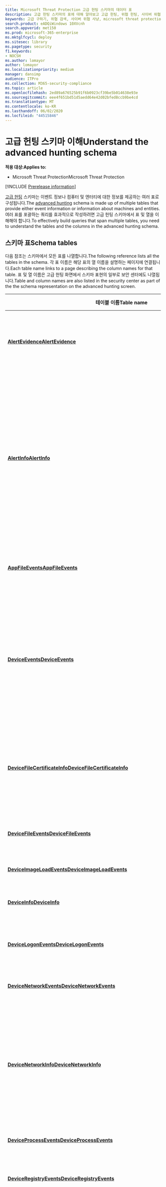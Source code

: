 ```yaml
---
title: Microsoft Threat Protection 고급 헌팅 스키마의 데이터 표
description: 고급 헌팅 스키마의 표에 대해 알아보고 고급 헌팅, 위협 헌팅, 사이버 위협 헌팅, 검색, 쿼리, 원격 분석,
keywords: 고급 구하기, 위협 검색, 사이버 위협 사냥, microsoft threat protection, microsoft 365, mtp, m365, 검색, 쿼리, 원격 분석, 스키마 참조, kusto, table, data
search.product: eADQiWindows 10XVcnh
search.appverid: met150
ms.prod: microsoft-365-enterprise
ms.mktglfcycl: deploy
ms.sitesec: library
ms.pagetype: security
f1.keywords:
- NOCSH
ms.author: lomayor
author: lomayor
ms.localizationpriority: medium
manager: dansimp
audience: ITPro
ms.collection: M365-security-compliance
ms.topic: article
ms.openlocfilehash: 2ed89a676525b91f6b0923cf39be5b014638e93e
ms.sourcegitcommit: eee4f651bd51d5aedd64e42d02bfed8ccb9be4cd
ms.translationtype: MT
ms.contentlocale: ko-KR
ms.lasthandoff: 06/02/2020
ms.locfileid: "44515846"
---
```

# <a name="understand-the-advanced-hunting-schema"></a><span data-ttu-id="9deff-104">고급 헌팅 스키마 이해</span><span class="sxs-lookup"><span data-stu-id="9deff-104">Understand the advanced hunting schema</span></span>

<span data-ttu-id="9deff-105">**적용 대상:**</span><span class="sxs-lookup"><span data-stu-id="9deff-105">**Applies to:**</span></span>
- <span data-ttu-id="9deff-106">Microsoft Threat Protection</span><span class="sxs-lookup"><span data-stu-id="9deff-106">Microsoft Threat Protection</span></span>

[!INCLUDE [Prerelease information](../includes/prerelease.md)]

<span data-ttu-id="9deff-107">[고급 헌팅](advanced-hunting-overview.md) 스키마는 이벤트 정보나 컴퓨터 및 엔터티에 대한 정보를 제공하는 여러 표로 구성됩니다.</span><span class="sxs-lookup"><span data-stu-id="9deff-107">The [advanced hunting](advanced-hunting-overview.md) schema is made up of multiple tables that provide either event information or information about machines and entities.</span></span> <span data-ttu-id="9deff-108">여러 표를 포괄하는 쿼리를 효과적으로 작성하려면 고급 헌팅 스키마에서 표 및 열을 이해해야 합니다.</span><span class="sxs-lookup"><span data-stu-id="9deff-108">To effectively build queries that span multiple tables, you need to understand the tables and the columns in the advanced hunting schema.</span></span>

## <a name="schema-tables"></a><span data-ttu-id="9deff-109">스키마 표</span><span class="sxs-lookup"><span data-stu-id="9deff-109">Schema tables</span></span>

<span data-ttu-id="9deff-110">다음 참조는 스키마에서 모든 표를 나열합니다.</span><span class="sxs-lookup"><span data-stu-id="9deff-110">The following reference lists all the tables in the schema.</span></span> <span data-ttu-id="9deff-111">각 표 이름은 해당 표의 열 이름을 설명하는 페이지에 연결됩니다.</span><span class="sxs-lookup"><span data-stu-id="9deff-111">Each table name links to a page describing the column names for that table.</span></span> <span data-ttu-id="9deff-112">표 및 열 이름은 고급 헌팅 화면에서 스키마 표현의 일부로 보안 센터에도 나열됩니다.</span><span class="sxs-lookup"><span data-stu-id="9deff-112">Table and column names are also listed in the security center as part of the the schema representation on the advanced hunting screen.</span></span>

| <span data-ttu-id="9deff-113">테이블 이름</span><span class="sxs-lookup"><span data-stu-id="9deff-113">Table name</span></span> | <span data-ttu-id="9deff-114">설명</span><span class="sxs-lookup"><span data-stu-id="9deff-114">Description</span></span> |
|------------|-------------|
| <span data-ttu-id="9deff-115">**[AlertEvidence](advanced-hunting-alertevidence-table.md)**</span><span class="sxs-lookup"><span data-stu-id="9deff-115">**[AlertEvidence](advanced-hunting-alertevidence-table.md)**</span></span> | <span data-ttu-id="9deff-116">알림과 연결 된 파일, IP 주소, Url, 사용자 또는 장치</span><span class="sxs-lookup"><span data-stu-id="9deff-116">Files, IP addresses, URLs, users, or devices associated with alerts</span></span> |
| <span data-ttu-id="9deff-117">**[AlertInfo](advanced-hunting-alertinfo-table.md)**</span><span class="sxs-lookup"><span data-stu-id="9deff-117">**[AlertInfo](advanced-hunting-alertinfo-table.md)**</span></span> | <span data-ttu-id="9deff-118">심각도 정보 및 위협 분류를 포함 하 여 Microsoft Defender ATP, Office 365 ATP, Microsoft Cloud App Security 및 Azure ATP의 알림</span><span class="sxs-lookup"><span data-stu-id="9deff-118">Alerts from Microsoft Defender ATP, Office 365 ATP, Microsoft Cloud App Security, and Azure ATP, including severity information and threat categorization</span></span>  |
| <span data-ttu-id="9deff-119">**[AppFileEvents](advanced-hunting-appfileevents-table.md)**</span><span class="sxs-lookup"><span data-stu-id="9deff-119">**[AppFileEvents](advanced-hunting-appfileevents-table.md)**</span></span> | <span data-ttu-id="9deff-120">클라우드 앱 및 서비스의 파일 관련 활동</span><span class="sxs-lookup"><span data-stu-id="9deff-120">File-related activities in cloud apps and services</span></span> |
| <span data-ttu-id="9deff-121">**[DeviceEvents](advanced-hunting-deviceevents-table.md)**</span><span class="sxs-lookup"><span data-stu-id="9deff-121">**[DeviceEvents](advanced-hunting-deviceevents-table.md)**</span></span> | <span data-ttu-id="9deff-122">Windows Defender Antivirus 및 익스플로잇 보호와 같은 보안 컨트롤에서 트리거되는 이벤트를 포함한 여러 이벤트 유형</span><span class="sxs-lookup"><span data-stu-id="9deff-122">Multiple event types, including events triggered by security controls such as Windows Defender Antivirus and exploit protection</span></span> |
| <span data-ttu-id="9deff-123">**[DeviceFileCertificateInfo](advanced-hunting-DeviceFileCertificateInfo-table.md)**</span><span class="sxs-lookup"><span data-stu-id="9deff-123">**[DeviceFileCertificateInfo](advanced-hunting-DeviceFileCertificateInfo-table.md)**</span></span> | <span data-ttu-id="9deff-124">끝점의 인증서 확인 이벤트에서 가져온 서명 된 파일의 인증서 정보</span><span class="sxs-lookup"><span data-stu-id="9deff-124">Certificate information of signed files obtained from certificate verification events on endpoints</span></span> |
| <span data-ttu-id="9deff-125">**[DeviceFileEvents](advanced-hunting-devicefileevents-table.md)**</span><span class="sxs-lookup"><span data-stu-id="9deff-125">**[DeviceFileEvents](advanced-hunting-devicefileevents-table.md)**</span></span> | <span data-ttu-id="9deff-126">파일 생성, 수정 및 기타 파일 시스템 이벤트</span><span class="sxs-lookup"><span data-stu-id="9deff-126">File creation, modification, and other file system events</span></span> |
| <span data-ttu-id="9deff-127">**[DeviceImageLoadEvents](advanced-hunting-deviceimageloadevents-table.md)**</span><span class="sxs-lookup"><span data-stu-id="9deff-127">**[DeviceImageLoadEvents](advanced-hunting-deviceimageloadevents-table.md)**</span></span> | <span data-ttu-id="9deff-128">DLL 로딩 이벤트</span><span class="sxs-lookup"><span data-stu-id="9deff-128">DLL loading events</span></span> |
| <span data-ttu-id="9deff-129">**[DeviceInfo](advanced-hunting-deviceinfo-table.md)**</span><span class="sxs-lookup"><span data-stu-id="9deff-129">**[DeviceInfo](advanced-hunting-deviceinfo-table.md)**</span></span> | <span data-ttu-id="9deff-130">컴퓨터 정보(OS 정보 포함)</span><span class="sxs-lookup"><span data-stu-id="9deff-130">Machine information, including OS information</span></span> |
| <span data-ttu-id="9deff-131">**[DeviceLogonEvents](advanced-hunting-devicelogonevents-table.md)**</span><span class="sxs-lookup"><span data-stu-id="9deff-131">**[DeviceLogonEvents](advanced-hunting-devicelogonevents-table.md)**</span></span> | <span data-ttu-id="9deff-132">로그인 및 기타 인증 이벤트</span><span class="sxs-lookup"><span data-stu-id="9deff-132">Sign-ins and other authentication events</span></span> |
| <span data-ttu-id="9deff-133">**[DeviceNetworkEvents](advanced-hunting-devicenetworkevents-table.md)**</span><span class="sxs-lookup"><span data-stu-id="9deff-133">**[DeviceNetworkEvents](advanced-hunting-devicenetworkevents-table.md)**</span></span> | <span data-ttu-id="9deff-134">네트워크 연결 및 관련 이벤트</span><span class="sxs-lookup"><span data-stu-id="9deff-134">Network connection and related events</span></span> |
| <span data-ttu-id="9deff-135">**[DeviceNetworkInfo](advanced-hunting-devicenetworkinfo-table.md)**</span><span class="sxs-lookup"><span data-stu-id="9deff-135">**[DeviceNetworkInfo](advanced-hunting-devicenetworkinfo-table.md)**</span></span> | <span data-ttu-id="9deff-136">연결된 네트워크 및 도메인뿐만 아니라 어댑터, IP 및 MAC 주소를 비롯한 컴퓨터의 네트워크 속성</span><span class="sxs-lookup"><span data-stu-id="9deff-136">Network properties of machines, including adapters, IP and MAC addresses, as well as connected networks and domains</span></span> |
| <span data-ttu-id="9deff-137">**[DeviceProcessEvents](advanced-hunting-deviceprocessevents-table.md)**</span><span class="sxs-lookup"><span data-stu-id="9deff-137">**[DeviceProcessEvents](advanced-hunting-deviceprocessevents-table.md)**</span></span> | <span data-ttu-id="9deff-138">프로세스 생성 및 관련 이벤트</span><span class="sxs-lookup"><span data-stu-id="9deff-138">Process creation and related events</span></span> |
| <span data-ttu-id="9deff-139">**[DeviceRegistryEvents](advanced-hunting-deviceregistryevents-table.md)**</span><span class="sxs-lookup"><span data-stu-id="9deff-139">**[DeviceRegistryEvents](advanced-hunting-deviceregistryevents-table.md)**</span></span> | <span data-ttu-id="9deff-140">레지스트리 항목 생성 및 수정</span><span class="sxs-lookup"><span data-stu-id="9deff-140">Creation and modification of registry entries</span></span> |
| <span data-ttu-id="9deff-141">**[DeviceTvmSecureConfigurationAssessment](advanced-hunting-devicetvmsecureconfigurationassessment-table.md)**</span><span class="sxs-lookup"><span data-stu-id="9deff-141">**[DeviceTvmSecureConfigurationAssessment](advanced-hunting-devicetvmsecureconfigurationassessment-table.md)**</span></span> | <span data-ttu-id="9deff-142">장치에서 다양한 보안 구성의 상태를 나타내는 위협 및 취약성 관리 평가 이벤트</span><span class="sxs-lookup"><span data-stu-id="9deff-142">Threat & Vulnerability Management assessment events, indicating the status of various security configurations on devices</span></span> |
| <span data-ttu-id="9deff-143">**[DeviceTvmSecureConfigurationAssessmentKB](advanced-hunting-devicetvmsecureconfigurationassessmentkb-table.md)**</span><span class="sxs-lookup"><span data-stu-id="9deff-143">**[DeviceTvmSecureConfigurationAssessmentKB](advanced-hunting-devicetvmsecureconfigurationassessmentkb-table.md)**</span></span> | <span data-ttu-id="9deff-144">위협 및 취약성 관리에서 장치를 평가하기 위해 사용하는 다양한 보안 구성에 대한 기술 자료. 다양한 표준과 벤치 마크에 대한 매핑 포함</span><span class="sxs-lookup"><span data-stu-id="9deff-144">Knowledge base of various security configurations used by Threat & Vulnerability Management to assess devices; includes mappings to various standards and benchmarks</span></span>  |
| <span data-ttu-id="9deff-145">**[DeviceTvmSoftwareInventoryVulnerabilities](advanced-hunting-devicetvmsoftwareinventoryvulnerabilities-table.md)**</span><span class="sxs-lookup"><span data-stu-id="9deff-145">**[DeviceTvmSoftwareInventoryVulnerabilities](advanced-hunting-devicetvmsoftwareinventoryvulnerabilities-table.md)**</span></span> | <span data-ttu-id="9deff-146">이러한 소프트웨어 제품의 알려진 모든 취약점과 함께 장치의 소프트웨어 인벤터리</span><span class="sxs-lookup"><span data-stu-id="9deff-146">Inventory of software on devices as well as any known vulnerabilities in these software products</span></span> |
| <span data-ttu-id="9deff-147">**[DeviceTvmSoftwareVulnerabilitiesKB](advanced-hunting-devicetvmsoftwarevulnerabilitieskb-table.md)**</span><span class="sxs-lookup"><span data-stu-id="9deff-147">**[DeviceTvmSoftwareVulnerabilitiesKB](advanced-hunting-devicetvmsoftwarevulnerabilitieskb-table.md)**</span></span> | <span data-ttu-id="9deff-148">익스플로잇 코드를 공개적으로 사용할 수 있는지를 포함하여 공개적으로 보고된 취약성에 대한 기술 자료</span><span class="sxs-lookup"><span data-stu-id="9deff-148">Knowledge base of publicly disclosed vulnerabilities, including whether exploit code is publicly available</span></span> |
| <span data-ttu-id="9deff-149">**[EmailAttachmentInfo](advanced-hunting-emailattachmentinfo-table.md)**</span><span class="sxs-lookup"><span data-stu-id="9deff-149">**[EmailAttachmentInfo](advanced-hunting-emailattachmentinfo-table.md)**</span></span> | <span data-ttu-id="9deff-150">전자 메일에 첨부 된 파일에 대 한 정보</span><span class="sxs-lookup"><span data-stu-id="9deff-150">Information about files attached to emails</span></span> |
| <span data-ttu-id="9deff-151">**[EmailEvents](advanced-hunting-emailevents-table.md)**</span><span class="sxs-lookup"><span data-stu-id="9deff-151">**[EmailEvents](advanced-hunting-emailevents-table.md)**</span></span> | <span data-ttu-id="9deff-152">전자 메일 배달 및 차단 이벤트를 비롯 한 Microsoft 365 전자 메일 이벤트</span><span class="sxs-lookup"><span data-stu-id="9deff-152">Microsoft 365 email events, including email delivery and blocking events</span></span> |
| <span data-ttu-id="9deff-153">**[EmailPostDeliveryEvents](advanced-hunting-emailpostdeliveryevents-table.md)**</span><span class="sxs-lookup"><span data-stu-id="9deff-153">**[EmailPostDeliveryEvents](advanced-hunting-emailpostdeliveryevents-table.md)**</span></span> | <span data-ttu-id="9deff-154">Microsoft 365이 전자 메일을 받는 사람 사서함으로 배달 한 후 배달 후 발생 하는 보안 이벤트</span><span class="sxs-lookup"><span data-stu-id="9deff-154">Security events that occur post-delivery, after Microsoft 365 has delivered the emails to the recipient mailbox</span></span> |
| <span data-ttu-id="9deff-155">**[EmailUrlInfo](advanced-hunting-emailurlinfo-table.md)**</span><span class="sxs-lookup"><span data-stu-id="9deff-155">**[EmailUrlInfo](advanced-hunting-emailurlinfo-table.md)**</span></span> | <span data-ttu-id="9deff-156">전자 메일의 Url에 대 한 정보</span><span class="sxs-lookup"><span data-stu-id="9deff-156">Information about URLs on emails</span></span> |
| <span data-ttu-id="9deff-157">**[IdentityInfo](advanced-hunting-identityinfo-table.md)**</span><span class="sxs-lookup"><span data-stu-id="9deff-157">**[IdentityInfo](advanced-hunting-identityinfo-table.md)**</span></span> | <span data-ttu-id="9deff-158">Azure Active Directory를 비롯 한 다양 한 원본의 계정 정보</span><span class="sxs-lookup"><span data-stu-id="9deff-158">Account information from various sources, including Azure Active Directory</span></span> |
| <span data-ttu-id="9deff-159">**[IdentityLogonEvents](advanced-hunting-identitylogonevents-table.md)**</span><span class="sxs-lookup"><span data-stu-id="9deff-159">**[IdentityLogonEvents](advanced-hunting-identitylogonevents-table.md)**</span></span> | <span data-ttu-id="9deff-160">Active Directory 및 기타 Microsoft online services를 통해 기록 되는 인증 이벤트</span><span class="sxs-lookup"><span data-stu-id="9deff-160">Authentication events recorded by Active Directory and other Microsoft online services</span></span> |
| <span data-ttu-id="9deff-161">**[IdentityQueryEvents](advanced-hunting-identityqueryevents-table.md)**</span><span class="sxs-lookup"><span data-stu-id="9deff-161">**[IdentityQueryEvents](advanced-hunting-identityqueryevents-table.md)**</span></span> | <span data-ttu-id="9deff-162">Active Directory 개체에 대해 수행 되는 쿼리 작업 (예: 사용자, 그룹, 장치 및 도메인)</span><span class="sxs-lookup"><span data-stu-id="9deff-162">Query activities performed against Active Directory objects, such as users, groups, devices, and domains</span></span> |




## <a name="related-topics"></a><span data-ttu-id="9deff-163">관련 항목</span><span class="sxs-lookup"><span data-stu-id="9deff-163">Related topics</span></span>
- [<span data-ttu-id="9deff-164">고급 헌팅 개요</span><span class="sxs-lookup"><span data-stu-id="9deff-164">Advanced hunting overview</span></span>](advanced-hunting-overview.md)
- [<span data-ttu-id="9deff-165">쿼리 언어 배우기</span><span class="sxs-lookup"><span data-stu-id="9deff-165">Learn the query language</span></span>](advanced-hunting-query-language.md)
- [<span data-ttu-id="9deff-166">쿼리 결과 작업</span><span class="sxs-lookup"><span data-stu-id="9deff-166">Work with query results</span></span>](advanced-hunting-query-results.md)
- [<span data-ttu-id="9deff-167">공유 쿼리 사용</span><span class="sxs-lookup"><span data-stu-id="9deff-167">Use shared queries</span></span>](advanced-hunting-shared-queries.md)
- [<span data-ttu-id="9deff-168">여러 장치 및 전자 메일에서 위협을 탐지</span><span class="sxs-lookup"><span data-stu-id="9deff-168">Hunt for threats across devices and emails</span></span>](advanced-hunting-query-emails-devices.md)
- [<span data-ttu-id="9deff-169">쿼리 모범 사례 적용</span><span class="sxs-lookup"><span data-stu-id="9deff-169">Apply query best practices</span></span>](advanced-hunting-best-practices.md)
